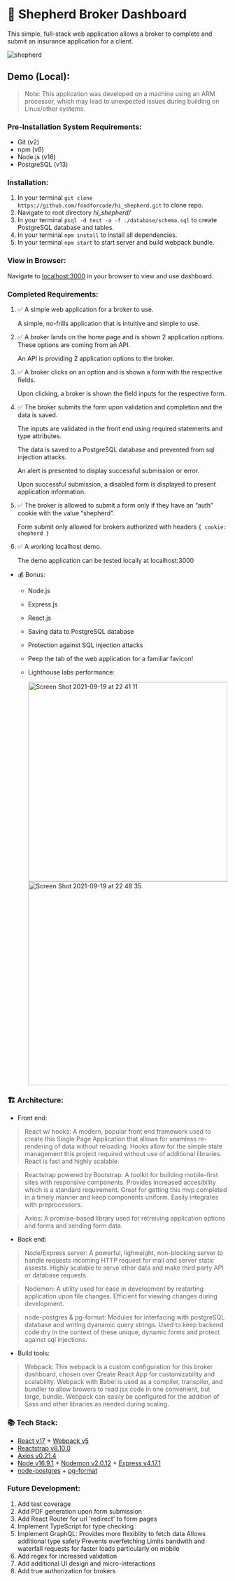 # 🚧 Shepherd Broker Dashboard

This simple, full-stack web application allows a broker to complete and submit an insurance application for a client.

![shepherd](https://user-images.githubusercontent.com/40157919/134088603-c15c18f8-0d53-4d46-be39-b826bd4a5e69.gif)

## Demo (Local):
> Note: This application was developed on a machine using an ARM processor, which may lead to unexpected issues during building on Linux/other systems.

### Pre-Installation System Requirements:
- Git (v2)
- npm (v6)
- Node.js (v16)
- PostgreSQL (v13)

### Installation:
1. In your terminal `git clone https://github.com/foodforcode/hi_shepherd.git` to clone repo.
2. Navigate to root directory *hi_shepherd/*
3. In your terminal `psql -d test -a -f ./database/schema.sql` to create PostgreSQL database and tables.
3. In your terminal `npm install` to install all dependencies.
4. In your terminal `npm start` to start server and build webpack bundle.

### View in Browser:
Navigate to [localhost:3000](http://localhost:3000) in your browser to view and use dashboard.

### Completed Requirements:
1. ✅ A simple web application for a broker to use.

    A simple, no-frills application that is intuitive and simple to use.

2. ✅ A broker lands on the home page and is shown 2 application options. These options are coming from an API.

    An API is providing 2 application options to the broker.

3. ✅ A broker clicks on an option and is shown a form with the respective fields.

    Upon clicking, a broker is shown the field inputs for the respective form.

4. ✅ The broker submits the form upon validation and completion and the data is saved.

    The inputs are validated in the front end using required statements and type attributes.

    The data is saved to a PostgreSQL database and prevented from sql injection attacks.

    An alert is presented to display successful submission or error.

    Upon successful submission, a disabled form is displayed to present application information.

5. ✅ The broker is allowed to submit a form only if they have an “auth” cookie with the value “shepherd”.

    Form submit only allowed for brokers authorized with headers ```{ cookie: shepherd }```

6. ✅ A working localhost demo.

    The demo application can be tested locally at localhost:3000

  * 💰 Bonus:
    * Node.js
    * Express.js
    * React.js
    * Saving data to PostgreSQL database
    * Protection against SQL injection attacks
    * Peep the tab of the web application for a familiar favicon!
    * Lighthouse labs performance:
    
      <img width="455" alt="Screen Shot 2021-09-19 at 22 41 11" src="https://user-images.githubusercontent.com/40157919/134088687-148cc940-d5ec-45d2-a64d-9a146989f6e5.png">
      <img width="465" alt="Screen Shot 2021-09-19 at 22 48 35" src="https://user-images.githubusercontent.com/40157919/134088692-1235f823-1cb4-481d-ab96-a3e275cb98da.png">


### 🏗 Architecture:
- Front end:

> React w/ hooks: A modern, popular front end framework used to create this Single Page Application that allows for seamless re-rendering of data without reloading. Hooks allow for the simple state management this project required without use of additional libraries. React is fast and highly scalable.


> Reactstrap powered by Bootstrap: A toolkit for building mobile-first sites with responsive components. Provides increased accesibility which is a standard requirement. Great for getting this mvp completed in a timely manner and keep components uniform. Easily integrates with preprocessors.


> Axios: A promise-based library used for retreiving application options and forms and sending form data.


- Back end:
> Node/Express server: A powerful, lighweight, non-blocking server to handle requests incoming HTTP request for mail and server static assests. Highly scalable to serve other data and make third party API or database requests.


> Nodemon: A utility used for ease in development by restarting application upon file changes. Efficient for viewing changes during development.


> node-postgres & pg-format: Modules for interfacing with postgreSQL database and writing dyanamic query strings. Used to keep backend code dry in the context of these unique, dynamic forms and protect against sql injections.


- Build tools:


> Webpack: This webpack is a custom configuration for this broker dashboard, chosen over Create React App for customizability and scalability. Webpack with Babel is used as a compiler, transpiler, and bundler to allow browers to read jsx code in one convenient, but large, bundle. Webpack can easily be configured for the addition of Sass and other libraries as needed during scaling.

### 📚 Tech Stack:
* [React v17](https://reactjs.org/) + [Webpack v5](https://webpack.js.org/)
* [Reactstrap v8.10.0](https://reactstrap.github.io/)
* [Axios v0.21.4](https://www.npmjs.com/package/axios)
* [Node v16.9.1](https://nodejs.org/dist/latest-v16.x/docs/api/) + [Nodemon v2.0.12](https://www.npmjs.com/package/nodemon) + [Express v4.17.1](https://expressjs.com/)
* [node-postgres](https://www.npmjs.com/package/pg) + [pg-format](https://www.npmjs.com/package/pg-format)

### Future Development:
1. Add test coverage
2. Add PDF generation upon form submission
3. Add React Router for url 'redirect' to form pages
4. Implement TypeScript for type checking
5. Implement GraphQL:
  Provides more flexiblity to fetch data
  Allows additional type safety
  Prevents overfetching
  Limits bandwith and waterfall requests for faster loads particularly on mobile
6. Add regex for increased validation
7. Add additional UI design and micro-interactions
8. Add true authorization for brokers
